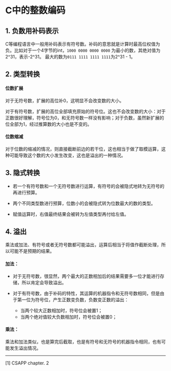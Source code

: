 # C中的整数编码

## 1. 负数用补码表示

C等编程语言中一般用补码表示有符号数。补码的意思就是计算时最高位权值为负。比如对于一个4字节的int，`1000 0000 0000 0000` 为最小的数，其绝对值为 2^31，表示-2^31。 最大的数为`0111 1111 1111 1111`为2^31 - 1。


## 2. 类型转换

#### 位数扩展
对于无符号数，扩展的高位补0，这明显不会改变数的大小。

对于有符号数，扩展的高位全部填充原始的符号位。这也不会改变数的大小：对于正数很好理解，符号位为0，和无符号数一样没有影响；对于负数，虽然新扩展的位全部为1，经过推算数的大小也是不变的。

#### 位数缩减
对于位数的缩减的情况，则直接截断前边的若干位，这也相当于做了取模运算，这种可能导致这个数的大小发生改变，这也是溢出的一种情况。


## 3. 隐式转换
* 若一个有符号数和一个无符号数进行运算，有符号的会被隐式地转为无符号的再进行预算。

* 两个不同类型数进行预算，位数小的会被隐式转为位数最大的数的类型。

* 赋值运算时，右值最终结果会被转为左值类型再付给左值。

## 4. 溢出
乘法或加法、有符号或者无符号数都可能溢出，运算后相当于将值作截断处理，所以可能不是预期的结果。

#### 加法：

* 对于无符号数，很显然，两个最大的正数相加后的结果需要多一位才能进行存储，所以肯定会导致溢出。

* 对于有符号数，由于补码的特性，其运算的机器指令和无符号数相同，但是由于第一位为符号位，产生正数变负数，负数变正数的溢出：
  * 当两个较大正数相加时，符号位会被置1；
  * 当两个绝对值较大负数相加时，符号位会被置0；

#### 乘法：

乘法和加法类似，也是算完后截取，也是有符号和无符号的机器指令相同，也有可能发生溢出情况。

---
[1] CSAPP chapter. 2